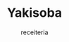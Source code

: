 ---
layout: post-2
title: "Yakisoba"
keywords: ""
type: ["almoço"]
serve: 4 pessoas
permalink: /yakisoba/
description: "Yakisoba vegano com seitan e legumes frescos"
image: "/assets/img/yakisoba.png"
serve: 4 refeições
diet: ["s-frutos-secos"]
time-total: 80
time-prepar: 20
time-confe: 60
calorias:
proteinas:
lipidos:
hidratos:
author: receiteria
ingredients:
    seitan de grão-de-bico:
        - 400gr de grão-de-bico 
        - 1/2 cup de água
        - 2 tbsp de molho de soja
        - 1 tsp de mostarda
        - 1 tsp de sal
        - 2/3 de copo farinhade trigo 
        - 1 copo farinha de gluten de trigo.
    Molho de Yakisoba:
        - 1 vidro de shoyu (150 ml)
        - 2 colheres de sopa de açúcar cristal ou refinado
        - 150 ml de água
        - 1 colher de sopa de amido de milho ou farinha de trigo
        - 1 pitada de sal
    Yakisoba:
        - Azeite
        - Oleo de girassola
        - Oleo de sesamo
        - Cebola
        - Alho
        - Pimento
        - Gengibre
        - Alho em pó
        - Couve branca
        - Cenoura
        - Edamame
        - Feijão Mungo
instructions: 
    Seitan de grão-de-bico:
        - Adicionar o grão-de-bico e a água a um processador de alimentos e triturar até ficar relativamente homogéneo (não faz mal se restarem alguns pedaços). 
        - Juntar o resto dos ingredientes (exceto o caldo) e triturar até formar uma massa. 
        - Virar a massa sobre uma superfície, dividir em três partes. Enrolar cada porção numa forma de salsicha e fazer um nó.
        - Colocar num tacho ou numa frigideira grande e encher até metade com caldo de legumes. Deixa ferver, depois baixar o lume para cozinhar em lume brando e tapar com uma tampa durante 40 minutos.
        - Retirar o seitan do caldo e deixar arrefecer. Depois de frio, desfiar.
    Molho de Yakisoba:
        - Em um copo grande (320ml), adicionar o molho de soja e o amido ou trigo. Acrescentar o açúcar e o sal e misturar bem, até ficar homogêneo;
        - Complete o restante do copo com água e mexa novamente; 
        - Leve uma panela no fogo baixo e transfira a mistura. Mexa constantemente por cerca de 15 minutos ou até atingir uma consistência mais encorpada. Atenção para não cozinhar além do necessário, para não amargar;
        - Está pronto para servir. 
    Yakisoba:
        - Numa frigideira, misturar) o azeite, o óleo de girassol e óleo de sésamo. Aquecer a frigideira.
        - Refogar cebola durante 5 minutos. Depois juntar o alho e pimento e refogar mais 2 minutos. 
        - Juntar o seitan caseiro (metada da receita acima) e saltear por mais 5 minutos. 
        - Juntar o gengibre em pó e um de alho em pó q.b.. 
        - Depois juntar a couve branca e cenoura. Deixar cozinhar até os legumes reduzirem. Ir juntando água para não queimar. 
        - No final juntar o edamame (previamente cozido e descascado) e rebentos de feijão mungo. 
        - Quando já está tudo bem cozinhado, juntar o molho de yakisoba. Deixar uns minutos e está pronto a servir.
note:
    - O molho desta receita foi inspirado no site [receitaria](https://www.receiteria.com.br/receita/molho-de-yakisoba-simples/)
---